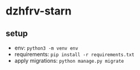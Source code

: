 # dzhfrv-starn

## setup
- env: `python3 -m venv env`
- requirements: `pip install -r requirements.txt`
- apply migrations: `python manage.py migrate`
